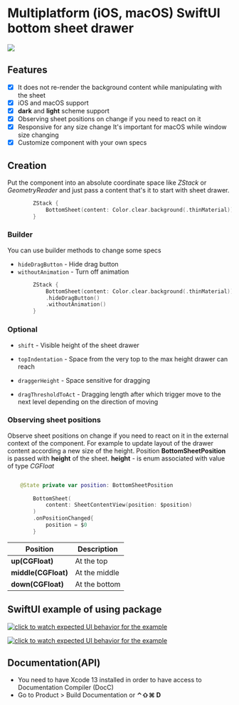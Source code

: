 # Multiplatform (iOS, macOS) SwiftUI bottom sheet drawer

[![](https://img.shields.io/endpoint?url=https%3A%2F%2Fswiftpackageindex.com%2Fapi%2Fpackages%2Fswiftuiux%2Fswiftui-bottomsheet-drawer%2Fbadge%3Ftype%3Dplatforms)](https://swiftpackageindex.com/swiftuiux/swiftui-bottomsheet-drawer)

 ## Features
- [x] It does not re-render the background content while manipulating with the sheet
- [x] iOS and macOS support
- [x] **dark** and **light** scheme support
- [x] Observing sheet positions on change if you need to react on it
- [x] Responsive for any size change It's important for macOS while window size changing
- [x] Customize component with your own specs

## Creation

Put the component into an absolute coordinate space like *ZStack* or *GeometryReader* and just pass a content that's it to start with sheet drawer.

```swift
        ZStack {
            BottomSheet(content: Color.clear.background(.thinMaterial))
        }
```

### Builder
You can use builder methods to change some specs

* `hideDragButton` - Hide drag button
* `withoutAnimation` - Turn off animation

```swift
        ZStack {
            BottomSheet(content: Color.clear.background(.thinMaterial))
            .hideDragButton()
            .withoutAnimation()
        }
```


### Optional

* `shift` - Visible height of the sheet drawer
* `topIndentation` - Space from the very top to the max height drawer can reach

* `draggerHeight` - Space sensitive for dragging
* `dragThresholdToAct` - Dragging length after which trigger move to the next level depending on the direction of moving



### Observing sheet positions
Observe sheet positions on change if you need to react on it in the external context of the component. For example to update layout of the drawer content according a new size of the height.
Position **BottomSheetPosition** is passed with **height** of the sheet. 
**height** - is enum associated with value of type *CGFloat*

```swift

    @State private var position: BottomSheetPosition
    
        BottomSheet(
            content: SheetContentView(position: $position)
        )
        .onPositionChanged{
            position = $0
        }
```

| Position | Description |
| --- | --- |
|**up(CGFloat)**| At the top |
|**middle(CGFloat)**| At the middle |
|**down(CGFloat)**| At the bottom |

## SwiftUI example of using package

[![click to watch expected UI behavior for the example](https://github.com/swiftuiux/swiftui-bottomsheet-drawer/blob/main/Sources/img/wallet_02.gif)](https://youtu.be/jLu7gbzGXTo)

[![click to watch expected UI behavior for the example](https://github.com/swiftuiux/swiftui-bottomsheet-drawer/blob/main/Sources/img/wallet_01.png)](https://youtu.be/jLu7gbzGXTo)



## Documentation(API)
- You need to have Xcode 13 installed in order to have access to Documentation Compiler (DocC)
- Go to Product > Build Documentation or **⌃⇧⌘ D**

